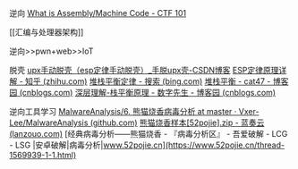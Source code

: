 逆向
[What is Assembly/Machine Code - CTF 101](https://ctf101.org/reverse-engineering/what-is-assembly-machine-code/)

[[汇编与处理器架构]]


逆向>>pwn+web>>IoT

脱壳
[upx手动脱壳（esp定律手动脱壳）_手脱upx壳-CSDN博客](https://blog.csdn.net/qq_39214793/article/details/117464285#:~:text=%E6%8B%BF%E5%88%B0%E6%9C%89upx%E5%A3%B3%E7%9A%84%E6%96%87%E4%BB%B6%E5%90%8E%EF%BC%8C%E9%A6%96%E5%85%88%E7%94%A8xdbg%E6%89%93%E5%BC%80%E3%80%82,%E7%84%B6%E5%90%8EF9%E8%BF%90%E8%A1%8C%E5%88%B0%E7%94%A8%E6%88%B7%E4%BB%A3%E7%A0%81%EF%BC%88%E6%9C%89upx%E5%A3%B3%E6%96%87%E4%BB%B6%E4%B8%80%E8%88%AC%E4%B8%BApushed%EF%BC%89%20%E7%84%B6%E5%90%8EF8%E5%8D%95%E6%AD%A5%E8%BF%90%E8%A1%8C%E4%B8%80%E4%B8%8B%EF%BC%8C%E5%8F%91%E7%8E%B0%E5%8F%B3%E8%BE%B9%E5%AF%84%E5%AD%98%E5%99%A8esp%E5%8F%98%E7%BA%A2%E4%BA%86%EF%BC%8C%E5%9B%A0%E6%AD%A4%E6%AD%A4%E5%A4%84%E5%8F%AF%E4%BB%A5%E4%BD%BF%E7%94%A8esp%E5%AE%9A%E5%BE%8B)
[ESP定律原理详解 - 知乎 (zhihu.com)](https://zhuanlan.zhihu.com/p/117294551)
[堆栈平衡定律 - 搜索 (bing.com)](https://www.bing.com/search?q=%E5%A0%86%E6%A0%88%E5%B9%B3%E8%A1%A1%E5%AE%9A%E5%BE%8B&gs_lcrp=EgZjaHJvbWUyBggAEEUYOagCALACAA&FORM=ANCMS9&PC=LCTS&mkt=zh-CN)
[堆栈平衡 - cat47 - 博客园 (cnblogs.com)](https://www.cnblogs.com/cat47/p/12285209.html#:~:text=%E5%90%AB%E4%B9%89%E5%B0%B1%E6%98%AF%20%E5%BD%93%E5%87%BD%E6%95%B0%E5%9C%A8%E4%B8%80%E6%AD%A5%E6%AD%A5%E6%89%A7%E8%A1%8C%E7%9A%84%E6%97%B6%E5%80%99%20%E4%B8%80%E7%9B%B4%E5%88%B0ret%E6%89%A7%E8%A1%8C%E4%B9%8B%E5%89%8D%EF%BC%8C%E5%A0%86%E6%A0%88%E6%A0%88%E9%A1%B6%E7%9A%84%E5%9C%B0%E5%9D%80,%E4%B8%80%E5%AE%9A%E8%A6%81%E6%98%AFcall%E6%8C%87%E4%BB%A4%E7%9A%84%E4%B8%8B%E4%B8%80%E4%B8%AA%E5%9C%B0%E5%9D%80%E3%80%82%20%E4%B9%9F%E5%B0%B1%E6%98%AF%E8%AF%B4%E5%87%BD%E6%95%B0%E6%89%A7%E8%A1%8C%E5%89%8D%E4%B8%80%E7%9B%B4%E5%88%B0%E5%87%BD%E6%95%B0%E6%89%A7%E8%A1%8C%E7%BB%93%E6%9D%9F%EF%BC%8C%E5%87%BD%E6%95%B0%E9%87%8C%E9%9D%A2%E7%9A%84%E5%A0%86%E6%A0%88%E6%98%AF%E8%A6%81%E4%BF%9D%E6%8C%81%E4%B8%8D%E5%8F%98%E7%9A%84%E3%80%82%20%E5%A6%82%E6%9E%9C%E5%A0%86%E6%A0%88%E5%8F%98%E5%8C%96%E4%BA%86%EF%BC%8C%E9%82%A3%E4%B9%88%EF%BC%8C%E8%A6%81%E5%9C%A8ret%E6%89%A7%E8%A1%8C%E5%89%8D%E5%B0%86%E5%A0%86%E6%A0%88%E6%81%A2%E5%A4%8D%E6%88%90%E5%8E%9F%E6%9D%A5%E7%9A%84%E6%A0%B7%E5%AD%90%E3%80%82)
[深层理解-栈平衡原理 - 数字先生 - 博客园 (cnblogs.com)](https://www.cnblogs.com/numbersir/p/10608664.html)

逆向工具学习
[MalwareAnalysis/6. 熊猫烧香病毒分析 at master · Vxer-Lee/MalwareAnalysis (github.com)](https://github.com/Vxer-Lee/MalwareAnalysis/tree/master/6.%20%E7%86%8A%E7%8C%AB%E7%83%A7%E9%A6%99%E7%97%85%E6%AF%92%E5%88%86%E6%9E%90)
[熊猫烧香样本[52pojie].zip - 蓝奏云 (lanzouo.com)](https://wwz.lanzouo.com/iLB8oy7jj0j)
[经典病毒分析——熊猫烧香 - 『病毒分析区』 - 吾爱破解 - LCG - LSG |安卓破解|病毒分析|www.52pojie.cn](https://www.52pojie.cn/thread-1569939-1-1.html)
